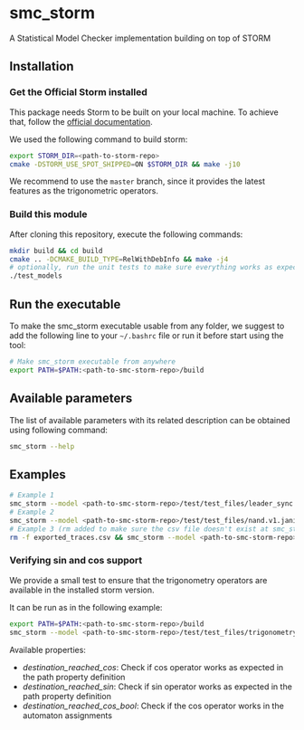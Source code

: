 # smc_storm
A Statistical Model Checker implementation building on top of STORM

## Installation

### Get the Official Storm installed
This package needs Storm to be built on your local machine. To achieve that, follow the [official documentation](https://www.stormchecker.org/documentation/obtain-storm/build.html).

We used the following command to build storm:
```bash
export STORM_DIR=<path-to-storm-repo>
cmake -DSTORM_USE_SPOT_SHIPPED=ON $STORM_DIR && make -j10
```

We recommend to use the `master` branch, since it provides the latest features as the trigonometric operators.

### Build this module
After cloning this repository, execute the following commands:
```bash
mkdir build && cd build
cmake .. -DCMAKE_BUILD_TYPE=RelWithDebInfo && make -j4
# optionally, run the unit tests to make sure everything works as expected
./test_models
```
## Run the executable
To make the smc_storm executable usable from any folder, we suggest to add the following line to your `~/.bashrc` file or run it before start using the tool:
```bash
# Make smc_storm executable from anywhere
export PATH=$PATH:<path-to-smc-storm-repo>/build
```

## Available parameters
The list of available parameters with its related description can be obtained using following command:
```bash
smc_storm --help
```

## Examples
```bash
# Example 1
smc_storm --model <path-to-smc-storm-repo>/test/test_files/leader_sync.3-2.v1.jani --property-name eventually_elected --batch-size 200
# Example 2
smc_storm --model <path-to-smc-storm-repo>/test/test_files/nand.v1.jani --property-name reliable --constants "N=20,K=2" --epsilon 0.01 --confidence 0.95 --n-threads 5 --show-statistics
# Example 3 (rm added to make sure the csv file doesn't exist at smc_storm execution time)
rm -f exported_traces.csv && smc_storm --model <path-to-smc-storm-repo>/test/test_files/leader_sync.3-2.v1.jani --property-name time --traces-file exported_traces.csv --show-statistics --max-n-traces 5
```

### Verifying sin and cos support
We provide a small test to ensure that the trigonometry operators are available in the installed storm version.

It can be run as in the following example:

```bash
export PATH=$PATH:<path-to-smc-storm-repo>/build
smc_storm --model <path-to-smc-storm-repo>/test/test_files/trigonometry_test.jani --property-name destination_reached_sin --epsilon 0.01 --confidence 0.95 --max-trace-length 400
```

Available properties:
* _destination_reached_cos_: Check if cos operator works as expected in the path property definition
* _destination_reached_sin_: Check if sin operator works as expected in the path property definition
* _destination_reached_cos_bool_: Check if the cos operator works in the automaton assignments
